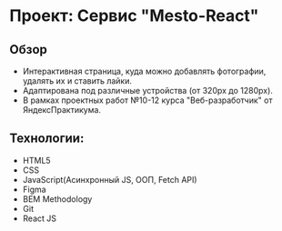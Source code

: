 # Проект: Сервис "Mesto-React"
## Обзор
- Интерактивная страница, куда можно добавлять фотографии, удалять их и ставить лайки. 
- Адаптирована под различные устройства (от 320px до 1280px). 
- В рамках проектных работ №10-12 курса "Веб-разработчик" от ЯндексПрактикума. 


## Технологии: 
* HTML5
* CSS 
* JavaScript(Асинхронный JS, ООП, Fetch API)
* Figma
* BEM Methodology 
* Git 
* React JS